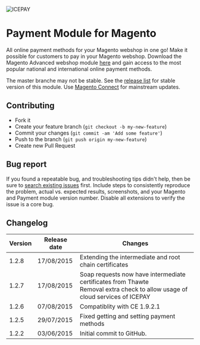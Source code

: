 ![ICEPAY](https://camo.githubusercontent.com/49043ebb42bd9b98941d6013761d4aadcd33f14f/68747470733a2f2f6963657061792e636f6d2f6e6c2f77702d636f6e74656e742f7468656d65732f6963657061792f696d616765732f6865616465722f6c6f676f2e737667)

# Payment Module for Magento

All online payment methods for your Magento webshop in one go! Make it possible for customers to pay in your Magento webshop. Download the Magento Advanced webshop module [here](https://github.com/icepay/Magento/releases) and gain access to the most popular national and international online payment methods.

The master branche may not be stable. See the [release list](https://github.com/icepay/Magento/releases) for stable version of this module. Use [Magento Connect](http://www.magentocommerce.com/magento-connect/icepay-payment-advanced.html) for mainstream updates.

## Contributing ##

* Fork it
* Create your feature branch (`git checkout -b my-new-feature`)
* Commit your changes (`git commit -am 'Add some feature'`)
* Push to the branch (`git push origin my-new-feature`)
* Create new Pull Request

## Bug report ##

If you found a repeatable bug, and troubleshooting tips didn't help, then be sure to [search existing issues](https://github.com/icepay/Magento/issues) first. Include steps to consistently reproduce the problem, actual vs. expected results, screenshots, and your Magento and Payment module version number. Disable all extensions to verify the issue is a core bug.

## Changelog ##

Version      | Release date   | Changes
------------ | -------------- | ------------------------
1.2.8        | 17/08/2015     | Extending the intermediate and root chain certificates
1.2.7        | 17/08/2015     | Soap requests now have intermediate certificates from Thawte<br>Removal extra check to allow usage of cloud services of ICEPAY
1.2.6        | 07/08/2015     | Compatiblity with CE 1.9.2.1
1.2.5        | 29/07/2015     | Fixed getting and setting payment methods
1.2.2        | 03/06/2015     | Initial commit to GitHub.
